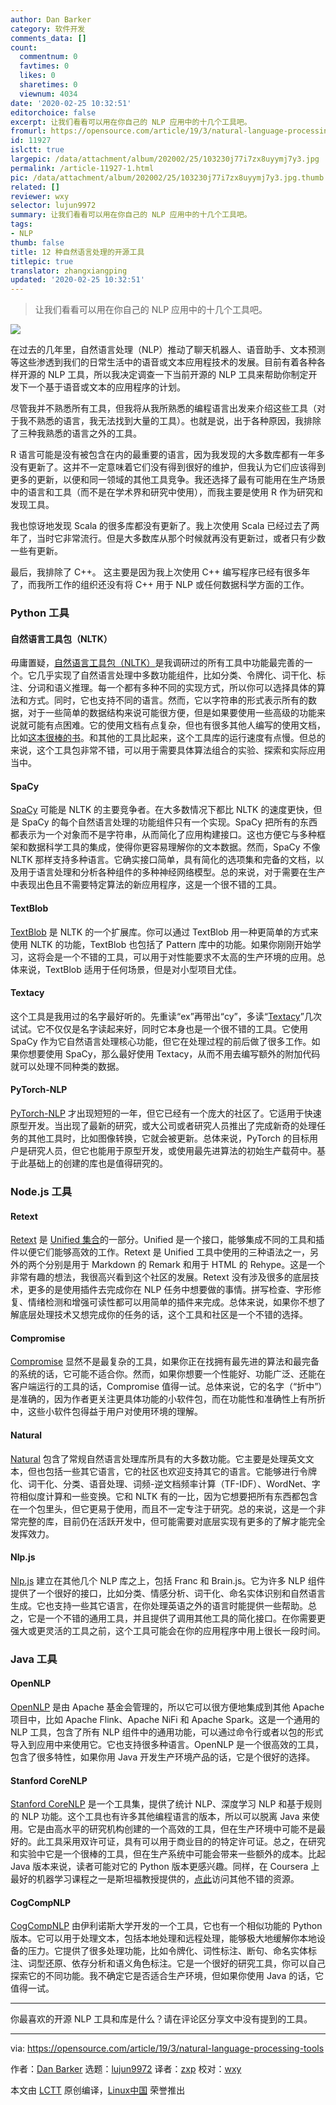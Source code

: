 ```yaml
---
author: Dan Barker
category: 软件开发
comments_data: []
count:
  commentnum: 0
  favtimes: 0
  likes: 0
  sharetimes: 0
  viewnum: 4034
date: '2020-02-25 10:32:51'
editorchoice: false
excerpt: 让我们看看可以用在你自己的 NLP 应用中的十几个工具吧。
fromurl: https://opensource.com/article/19/3/natural-language-processing-tools
id: 11927
islctt: true
largepic: /data/attachment/album/202002/25/103230j77i7zx8uyymj7y3.jpg
permalink: /article-11927-1.html
pic: /data/attachment/album/202002/25/103230j77i7zx8uyymj7y3.jpg.thumb.jpg
related: []
reviewer: wxy
selector: lujun9972
summary: 让我们看看可以用在你自己的 NLP 应用中的十几个工具吧。
tags:
- NLP
thumb: false
title: 12 种自然语言处理的开源工具
titlepic: true
translator: zhangxiangping
updated: '2020-02-25 10:32:51'
---
```



> 
> 让我们看看可以用在你自己的 NLP 应用中的十几个工具吧。
> 
> 
> 


![](/data/attachment/album/202002/25/103230j77i7zx8uyymj7y3.jpg)


在过去的几年里，自然语言处理（NLP）推动了聊天机器人、语音助手、文本预测等这些渗透到我们的日常生活中的语音或文本应用程技术的发展。目前有着各种各样开源的 NLP 工具，所以我决定调查一下当前开源的 NLP 工具来帮助你制定开发下一个基于语音或文本的应用程序的计划。


尽管我并不熟悉所有工具，但我将从我所熟悉的编程语言出发来介绍这些工具（对于我不熟悉的语言，我无法找到大量的工具）。也就是说，出于各种原因，我排除了三种我熟悉的语言之外的工具。


R 语言可能是没有被包含在内的最重要的语言，因为我发现的大多数库都有一年多没有更新了。这并不一定意味着它们没有得到很好的维护，但我认为它们应该得到更多的更新，以便和同一领域的其他工具竞争。我还选择了最有可能用在生产场景中的语言和工具（而不是在学术界和研究中使用），而我主要是使用 R 作为研究和发现工具。


我也惊讶地发现 Scala 的很多库都没有更新了。我上次使用 Scala 已经过去了两年了，当时它非常流行。但是大多数库从那个时候就再没有更新过，或者只有少数一些有更新。


最后，我排除了 C++。 这主要是因为我上次使用 C++ 编写程序已经有很多年了，而我所工作的组织还没有将 C++ 用于 NLP 或任何数据科学方面的工作。


### Python 工具


#### 自然语言工具包（NLTK）


毋庸置疑，[自然语言工具包（NLTK）](http://www.nltk.org/)是我调研过的所有工具中功能最完善的一个。它几乎实现了自然语言处理中多数功能组件，比如分类、令牌化、词干化、标注、分词和语义推理。每一个都有多种不同的实现方式，所以你可以选择具体的算法和方式。同时，它也支持不同的语言。然而，它以字符串的形式表示所有的数据，对于一些简单的数据结构来说可能很方便，但是如果要使用一些高级的功能来说就可能有点困难。它的使用文档有点复杂，但也有很多其他人编写的使用文档，比如[这本很棒的书](http://www.nltk.org/book_1ed/)。和其他的工具比起来，这个工具库的运行速度有点慢。但总的来说，这个工具包非常不错，可以用于需要具体算法组合的实验、探索和实际应用当中。


#### SpaCy


[SpaCy](https://spacy.io/) 可能是 NLTK 的主要竞争者。在大多数情况下都比 NLTK 的速度更快，但是 SpaCy 的每个自然语言处理的功能组件只有一个实现。SpaCy 把所有的东西都表示为一个对象而不是字符串，从而简化了应用构建接口。这也方便它与多种框架和数据科学工具的集成，使得你更容易理解你的文本数据。然而，SpaCy 不像 NLTK 那样支持多种语言。它确实接口简单，具有简化的选项集和完备的文档，以及用于语言处理和分析各种组件的多种神经网络模型。总的来说，对于需要在生产中表现出色且不需要特定算法的新应用程序，这是一个很不错的工具。


#### TextBlob


[TextBlob](https://textblob.readthedocs.io/en/dev/) 是 NLTK 的一个扩展库。你可以通过 TextBlob 用一种更简单的方式来使用 NLTK 的功能，TextBlob 也包括了 Pattern 库中的功能。如果你刚刚开始学习，这将会是一个不错的工具，可以用于对性能要求不太高的生产环境的应用。总体来说，TextBlob 适用于任何场景，但是对小型项目尤佳。


#### Textacy


这个工具是我用过的名字最好听的。先重读“ex”再带出“cy”，多读“[Textacy](https://readthedocs.org/projects/textacy/)”几次试试。它不仅仅是名字读起来好，同时它本身也是一个很不错的工具。它使用 SpaCy 作为它自然语言处理核心功能，但它在处理过程的前后做了很多工作。如果你想要使用 SpaCy，那么最好使用 Textacy，从而不用去编写额外的附加代码就可以处理不同种类的数据。


#### PyTorch-NLP


[PyTorch-NLP](https://pytorchnlp.readthedocs.io/en/latest/) 才出现短短的一年，但它已经有一个庞大的社区了。它适用于快速原型开发。当出现了最新的研究，或大公司或者研究人员推出了完成新奇的处理任务的其他工具时，比如图像转换，它就会被更新。总体来说，PyTorch 的目标用户是研究人员，但它也能用于原型开发，或使用最先进算法的初始生产载荷中。基于此基础上的创建的库也是值得研究的。


### Node.js 工具


#### Retext


[Retext](https://www.npmjs.com/package/retext) 是 [Unified 集合](https://unified.js.org/)的一部分。Unified 是一个接口，能够集成不同的工具和插件以便它们能够高效的工作。Retext 是 Unified 工具中使用的三种语法之一，另外的两个分别是用于 Markdown 的 Remark 和用于 HTML 的 Rehype。这是一个非常有趣的想法，我很高兴看到这个社区的发展。Retext 没有涉及很多的底层技术，更多的是使用插件去完成你在 NLP 任务中想要做的事情。拼写检查、字形修复、情绪检测和增强可读性都可以用简单的插件来完成。总体来说，如果你不想了解底层处理技术又想完成你的任务的话，这个工具和社区是一个不错的选择。


#### Compromise


[Compromise](https://www.npmjs.com/package/compromise) 显然不是最复杂的工具，如果你正在找拥有最先进的算法和最完备的系统的话，它可能不适合你。然而，如果你想要一个性能好、功能广泛、还能在客户端运行的工具的话，Compromise 值得一试。总体来说，它的名字（“折中”）是准确的，因为作者更关注更具体功能的小软件包，而在功能性和准确性上有所折中，这些小软件包得益于用户对使用环境的理解。


#### Natural


[Natural](https://www.npmjs.com/package/natural) 包含了常规自然语言处理库所具有的大多数功能。它主要是处理英文文本，但也包括一些其它语言，它的社区也欢迎支持其它的语言。它能够进行令牌化、词干化、分类、语音处理、词频-逆文档频率计算（TF-IDF）、WordNet、字符相似度计算和一些变换。它和 NLTK 有的一比，因为它想要把所有东西都包含在一个包里头，但它更易于使用，而且不一定专注于研究。总的来说，这是一个非常完整的库，目前仍在活跃开发中，但可能需要对底层实现有更多的了解才能完全发挥效力。


#### Nlp.js


[Nlp.js](https://www.npmjs.com/package/node-nlp) 建立在其他几个 NLP 库之上，包括 Franc 和 Brain.js。它为许多 NLP 组件提供了一个很好的接口，比如分类、情感分析、词干化、命名实体识别和自然语言生成。它也支持一些其它语言，在你处理英语之外的语言时能提供一些帮助。总之，它是一个不错的通用工具，并且提供了调用其他工具的简化接口。在你需要更强大或更灵活的工具之前，这个工具可能会在你的应用程序中用上很长一段时间。


### Java 工具


#### OpenNLP


[OpenNLP](https://opennlp.apache.org/) 是由 Apache 基金会管理的，所以它可以很方便地集成到其他 Apache 项目中，比如 Apache Flink、Apache NiFi 和 Apache Spark。这是一个通用的 NLP 工具，包含了所有 NLP 组件中的通用功能，可以通过命令行或者以包的形式导入到应用中来使用它。它也支持很多种语言。OpenNLP 是一个很高效的工具，包含了很多特性，如果你用 Java 开发生产环境产品的话，它是个很好的选择。


#### Stanford CoreNLP


[Stanford CoreNLP](https://stanfordnlp.github.io/CoreNLP/) 是一个工具集，提供了统计 NLP、深度学习 NLP 和基于规则的 NLP 功能。这个工具也有许多其他编程语言的版本，所以可以脱离 Java 来使用。它是由高水平的研究机构创建的一个高效的工具，但在生产环境中可能不是最好的。此工具采用双许可证，具有可以用于商业目的的特定许可证。总之，在研究和实验中它是一个很棒的工具，但在生产系统中可能会带来一些额外的成本。比起 Java 版本来说，读者可能对它的 Python 版本更感兴趣。同样，在 Coursera 上最好的机器学习课程之一是斯坦福教授提供的，[点此](https://opensource.com/article/19/2/learn-data-science-ai)访问其他不错的资源。


#### CogCompNLP


[CogCompNLP](https://github.com/CogComp/cogcomp-nlp) 由伊利诺斯大学开发的一个工具，它也有一个相似功能的 Python 版本。它可以用于处理文本，包括本地处理和远程处理，能够极大地缓解你本地设备的压力。它提供了很多处理功能，比如令牌化、词性标注、断句、命名实体标注、词型还原、依存分析和语义角色标注。它是一个很好的研究工具，你可以自己探索它的不同功能。我不确定它是否适合生产环境，但如果你使用 Java 的话，它值得一试。




---


你最喜欢的开源 NLP 工具和库是什么？请在评论区分享文中没有提到的工具。




---


via: <https://opensource.com/article/19/3/natural-language-processing-tools>


作者：[Dan Barker](https://opensource.com/users/barkerd427) 选题：[lujun9972](https://github.com/lujun9972) 译者：[zxp](https://github.com/zhangxiangping) 校对：[wxy](https://github.com/wxy)


本文由 [LCTT](https://github.com/LCTT/TranslateProject) 原创编译，[Linux中国](https://linux.cn/) 荣誉推出